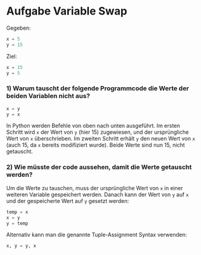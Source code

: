 # Aufgabe Variable Swap

Gegeben:

```python
x = 5
y = 15
```

Ziel:

```python
x = 15
y = 5
```

### 1) Warum tauscht der folgende Programmcode die Werte der beiden Variablen nicht aus?

```python
x = y
y = x
```

In Python werden Befehle von oben nach unten ausgeführt.
Im ersten Schritt wird ``x`` der Wert von ``y`` (hier 15) zugewiesen, und der ursprüngliche Wert von ``x`` überschrieben.
Im zweiten Schritt erhält ``y`` den neuen Wert von ``x`` (auch 15, da ``x`` bereits modifiziert wurde).
Beide Werte sind nun 15, nicht getauscht.

### 2) Wie müsste der code aussehen, damit die Werte getauscht werden?

Um die Werte zu tauschen, muss der ursprüngliche Wert von ``x`` in einer weiteren Variable gespeichert werden.
Danach kann der Wert von ``y`` auf ``x`` und der gespeicherte Wert auf ``y`` gesetzt werden:

```python
temp = x
x = y
y = temp
```

Alternativ kann man die genannte Tuple-Assignment Syntax verwenden:

```python
x, y = y, x
```